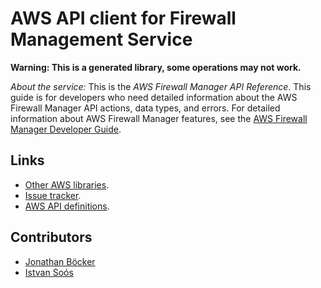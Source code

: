 # AWS API client for Firewall Management Service

**Warning: This is a generated library, some operations may not work.**

*About the service:*
This is the <i>AWS Firewall Manager API Reference</i>. This guide is for
developers who need detailed information about the AWS Firewall Manager API
actions, data types, and errors. For detailed information about AWS Firewall
Manager features, see the <a
href="https://docs.aws.amazon.com/waf/latest/developerguide/fms-chapter.html">AWS
Firewall Manager Developer Guide</a>.

## Links

- [Other AWS libraries](https://github.com/agilord/aws_client/tree/master/generated).
- [Issue tracker](https://github.com/agilord/aws_client/issues).
- [AWS API definitions](https://github.com/aws/aws-sdk-js/tree/master/apis).

## Contributors

- [Jonathan Böcker](https://github.com/Schwusch)
- [Istvan Soós](https://github.com/isoos)

